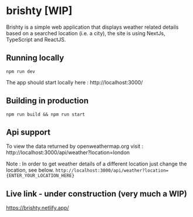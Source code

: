 # brishty [WIP]

Brishty is a simple web application that displays weather related details based on a searched location (i.e. a city), the site is using NextJs, TypeScript and ReactJS.

## Running locally

`npm run dev`

The app should start locally here : http://localhost:3000/ 

## Building in production

`npm run build && npm run start`

## Api support

To view the data returned by openweathermap.org visit : http://localhost:3000/api/weather?location=london 

Note : In order to get weather details of a different location just change the location, see below.
`http://localhost:3000/api/weather?location={ENTER_YOUR_LOCATION_HERE}`

## Live link - under construction (very much a WIP)

https://brishty.netlify.app/
